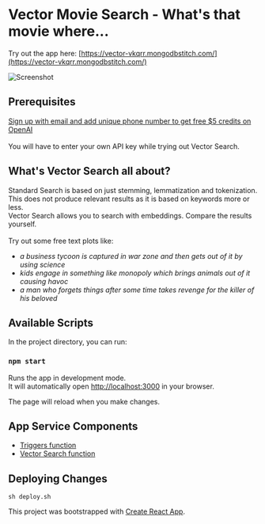 # Vector Movie Search - What's that movie where...

Try out the app here: [https://vector-vkqrr.mongodbstitch.com/](https://vector-vkqrr.mongodbstitch.com/)

![Screenshot](screenshot.png)

## Prerequisites
[Sign up with email and add unique phone number to get free $5 credits on OpenAI](https://openai.com/pricing#:~:text=Start%20for%20free)\
\
You will have to enter your own API key while trying out Vector Search.

## What's Vector Search all about?
Standard Search is based on just stemming, lemmatization and tokenization. This does not produce relevant results as it is based on keywords more or less.\
Vector Search allows you to search with embeddings. Compare the results yourself.\
\
Try out some free text plots like:
- _a business tycoon is captured in war zone and then gets out of it by using science_
- _kids engage in something like monopoly which brings animals out of it causing havoc_
- _a man who forgets things after some time takes revenge for the killer of his beloved_

## Available Scripts

In the project directory, you can run:

### `npm start`

Runs the app in development mode.\
It will automatically open [http://localhost:3000](http://localhost:3000) in your browser.

The page will reload when you make changes.

## App Service Components
- [Triggers function](/Triggers/functions/Atlas_Triggers_openAI_scheduled_1689945708.js)
- [Vector Search function](/Triggers/functions/vector.js)

## Deploying Changes
`sh deploy.sh`

This project was bootstrapped with [Create React App](https://github.com/facebook/create-react-app).
